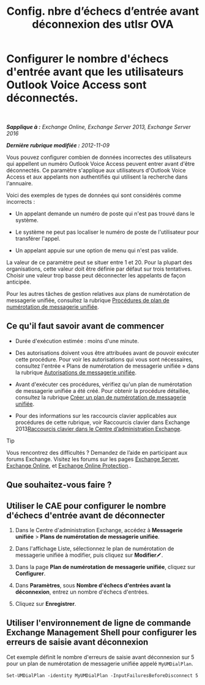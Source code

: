 ﻿---
title: 'Config. nbre d’échecs d’entrée avant déconnexion des utlsr OVA'
TOCTitle: Configurer le nombre d'échecs d'entrée avant que les utilisateurs Outlook Voice Access sont déconnectés.
ms:assetid: 64c13d17-a26a-4c9b-b495-bd69c716456a
ms:mtpsurl: https://technet.microsoft.com/fr-fr/library/Ee423547(v=EXCHG.150)
ms:contentKeyID: 50478288
ms.date: 05/23/2018
mtps_version: v=EXCHG.150
ms.translationtype: MT
---

# Configurer le nombre d'échecs d'entrée avant que les utilisateurs Outlook Voice Access sont déconnectés.

 

_**Sapplique à :** Exchange Online, Exchange Server 2013, Exchange Server 2016_

_**Dernière rubrique modifiée :** 2012-11-09_

Vous pouvez configurer combien de données incorrectes des utilisateurs qui appellent un numéro Outlook Voice Access peuvent entrer avant d'être déconnectés. Ce paramètre s'applique aux utilisateurs d'Outlook Voice Access et aux appelants non authentifiés qui utilisent la recherche dans l'annuaire.

Voici des exemples de types de données qui sont considérés comme incorrects :

  - Un appelant demande un numéro de poste qui n'est pas trouvé dans le système.

  - Le système ne peut pas localiser le numéro de poste de l'utilisateur pour transférer l'appel.

  - Un appelant appuie sur une option de menu qui n'est pas valide.

La valeur de ce paramètre peut se situer entre 1 et 20. Pour la plupart des organisations, cette valeur doit être définie par défaut sur trois tentatives. Choisir une valeur trop basse peut déconnecter les appelants de façon anticipée.

Pour les autres tâches de gestion relatives aux plans de numérotation de messagerie unifiée, consultez la rubrique [Procédures de plan de numérotation de messagerie unifiée](um-dial-plan-procedures-exchange-2013-help.md).

## Ce qu'il faut savoir avant de commencer

  - Durée d'exécution estimée : moins d'une minute.

  - Des autorisations doivent vous être attribuées avant de pouvoir exécuter cette procédure. Pour voir les autorisations qui vous sont nécessaires, consultez l'entrée « Plans de numérotation de messagerie unifiée » dans la rubrique [Autorisations de messagerie unifiée](unified-messaging-permissions-exchange-2013-help.md).

  - Avant d'exécuter ces procédures, vérifiez qu'un plan de numérotation de messagerie unifiée a été créé. Pour obtenir la procédure détaillée, consultez la rubrique [Créer un plan de numérotation de messagerie unifiée](create-a-um-dial-plan-exchange-2013-help.md).

  - Pour des informations sur les raccourcis clavier applicables aux procédures de cette rubrique, voir Raccourcis clavier dans Exchange 2013[Raccourcis clavier dans le Centre d’administration Exchange](keyboard-shortcuts-in-the-exchange-admin-center-exchange-online-protection-help.md).

> [!TIP]
> Vous rencontrez des difficultés ? Demandez de l’aide en participant aux forums Exchange. Visitez les forums sur les pages <a href="https://go.microsoft.com/fwlink/p/?linkid=60612">Exchange Server</a>, <a href="https://go.microsoft.com/fwlink/p/?linkid=267542">Exchange Online</a>, et <a href="https://go.microsoft.com/fwlink/p/?linkid=285351">Exchange Online Protection</a>..


## Que souhaitez-vous faire ?

## Utiliser le CAE pour configurer le nombre d'échecs d'entrée avant de déconnecter

1.  Dans le Centre d'administration Exchange, accédez à **Messagerie unifiée** \> **Plans de numérotation de messagerie unifiée**.

2.  Dans l'affichage Liste, sélectionnez le plan de numérotation de messagerie unifiée à modifier, puis cliquez sur **Modifier**![Icône Modifier](images/Bb124582.6f53ccb2-1f13-4c02-bea0-30690e6ea71d(EXCHG.150).gif "Icône Modifier").

3.  Dans la page **Plan de numérotation de messagerie unifiée**, cliquez sur **Configurer**.

4.  Dans **Paramètres**, sous **Nombre d'échecs d'entrées avant la déconnexion**, entrez un nombre d'échecs d'entrées.

5.  Cliquez sur **Enregistrer**.

## Utiliser l'environnement de ligne de commande Exchange Management Shell pour configurer les erreurs de saisie avant déconnexion

Cet exemple définit le nombre d'erreurs de saisie avant déconnexion sur 5 pour un plan de numérotation de messagerie unifiée appelé `MyUMDialPlan`.

    Set-UMDialPlan -identity MyUMDialPlan -InputFailuresBeforeDisconnect 5

